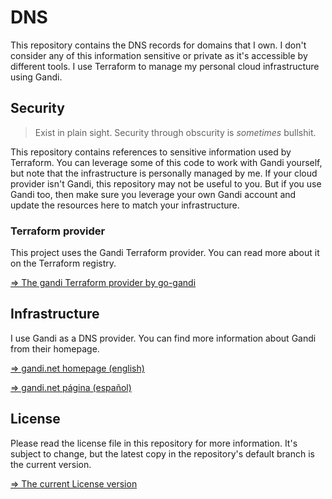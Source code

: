 # DNS

This repository contains the DNS records for domains that I own. I don't
consider any of this information sensitive or private as it's accessible
by different tools. I use Terraform to manage my personal cloud
infrastructure using Gandi.

## Security

> Exist in plain sight. Security through obscurity is _sometimes_ bullshit.

This repository contains references to sensitive information used by Terraform.
You can leverage some of this code to work with Gandi yourself, but note that
the infrastructure is personally managed by me. If your cloud provider isn't
Gandi, this repository may not be useful to you. But if you use Gandi too,
then make sure you leverage your own Gandi account and update the resources here
to match your infrastructure.

### Terraform provider

This project uses the Gandi Terraform provider. You can read more about it on
the Terraform registry.

[=> The gandi Terraform provider by go-gandi](https://registry.terraform.io/providers/go-gandi/gandi/2.2.0 " Terraform provider for the Gandi Domain services.")

## Infrastructure

I use Gandi as a DNS provider. You can find more information about Gandi from
their homepage.

[=> gandi.net homepage (english)](https://www.gandi.net/en "Click to see")

[=> gandi.net página (español)](https://www.gandi.net/es "Haga clic pa' ver")

## License

Please read the license file in this repository for more information. It's
subject to change, but the latest copy in the repository's default branch is
the current version.

[=> The current License version](https://git.sr.ht/~rogeruiz/dns/tree/main/item/LICENSE "Click to see the license file")

